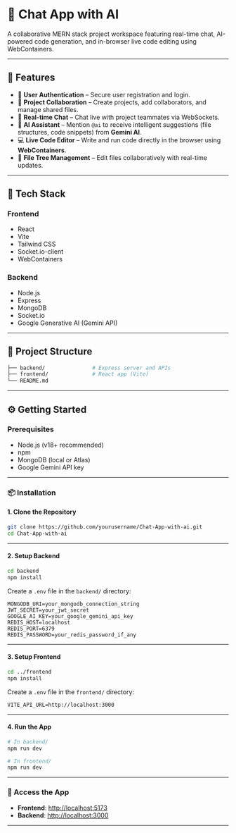 # 🧠 Chat App with AI

A collaborative MERN stack project workspace featuring real-time chat, AI-powered code generation, and in-browser live code editing using WebContainers.

---

## 🚀 Features

* 🔐 **User Authentication** – Secure user registration and login.
* 👥 **Project Collaboration** – Create projects, add collaborators, and manage shared files.
* 💬 **Real-time Chat** – Chat live with project teammates via WebSockets.
* 🤖 **AI Assistant** – Mention `@ai` to receive intelligent suggestions (file structures, code snippets) from **Gemini AI**.
* 💻 **Live Code Editor** – Write and run code directly in the browser using **WebContainers**.
* 📁 **File Tree Management** – Edit files collaboratively with real-time updates.

---

## 💠 Tech Stack

### Frontend

* React
* Vite
* Tailwind CSS
* Socket.io-client
* WebContainers

### Backend

* Node.js
* Express
* MongoDB
* Socket.io
* Google Generative AI (Gemini API)

---

## 📂 Project Structure

```bash
├── backend/               # Express server and APIs
├── frontend/              # React app (Vite)
└── README.md
```

---

## ⚙️ Getting Started

### Prerequisites

* Node.js (v18+ recommended)
* npm
* MongoDB (local or Atlas)
* Google Gemini API key

---

### 📦 Installation

#### 1. Clone the Repository

```bash
git clone https://github.com/yourusername/Chat-App-with-ai.git
cd Chat-App-with-ai
```

---

#### 2. Setup Backend

```bash
cd backend
npm install
```

Create a `.env` file in the `backend/` directory:

```env
MONGODB_URI=your_mongodb_connection_string
JWT_SECRET=your_jwt_secret
GOOGLE_AI_KEY=your_google_gemini_api_key
REDIS_HOST=localhost
REDIS_PORT=6379
REDIS_PASSWORD=your_redis_password_if_any
```

---

#### 3. Setup Frontend

```bash
cd ../frontend
npm install
```

Create a `.env` file in the `frontend/` directory:

```env
VITE_API_URL=http://localhost:3000
```

---

#### 4. Run the App

```bash
# In backend/
npm run dev

# In frontend/
npm run dev
```

---

### 🔗 Access the App

* **Frontend**: [http://localhost:5173](http://localhost:5173)
* **Backend**: [http://localhost:3000](http://localhost:3000)

---
